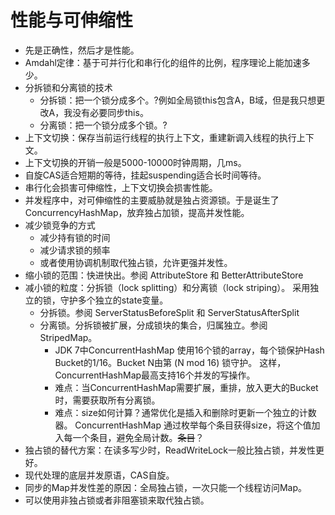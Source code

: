 # 性能与可伸缩性
- 先是正确性，然后才是性能。
- Amdahl定律：基于可并行化和串行化的组件的比例，程序理论上能加速多少。
- 分拆锁和分离锁的技术
  - 分拆锁：把一个锁分成多个。?例如全局锁this包含A，B域，但是我只想更改A，我没有必要同步this。
  - 分离锁：把一个锁分成多个锁。?
- 上下文切换：保存当前运行线程的执行上下文，重建新调入线程的执行上下文。
- 上下文切换的开销一般是5000-10000时钟周期，几ms。
- 自旋CAS适合短期的等待，挂起suspending适合长时间等待。
- 串行化会损害可伸缩性，上下文切换会损害性能。
- 并发程序中，对可伸缩性的主要威胁就是独占资源锁。于是诞生了ConcurrencyHashMap，放弃独占加锁，提高并发性能。
- 减少锁竞争的方式
  - 减少持有锁的时间
  - 减少请求锁的频率
  - 或者使用协调机制取代独占锁，允许更强并发性。
- 缩小锁的范围：快进快出。参阅 AttributeStore 和 BetterAttributeStore
- 减小锁的粒度：分拆锁（lock splitting）和分离锁（lock striping）。
采用独立的锁，守护多个独立的state变量。
  - 分拆锁。参阅 ServerStatusBeforeSplit 和 ServerStatusAfterSplit
  - 分离锁。分拆锁被扩展，分成锁块的集合，归属独立。参阅 StripedMap。
    - JDK 7中ConcurrentHashMap 使用16个锁的array，每个锁保护Hash Bucket的1/16。Bucket N由第 (N mod 16) 锁守护。
      这样，ConcurrentHashMap最高支持16个并发的写操作。
    - 难点：当ConcurrentHashMap需要扩展，重排，放入更大的Bucket时，需要获取所有分离锁。
    - 难点：size如何计算？通常优化是插入和删除时更新一个独立的计数器。
    ConcurrentHashMap 通过枚举每个条目获得size，将这个值加入每一个条目，避免全局计数。~~条目~~？
- 独占锁的替代方案：在读多写少时，ReadWriteLock一般比独占锁，并发性更好。   
- 现代处理的底层并发原语，CAS自旋。
- 同步的Map并发性差的原因：全局独占锁，一次只能一个线程访问Map。
- 可以使用非独占锁或者非阻塞锁来取代独占锁。